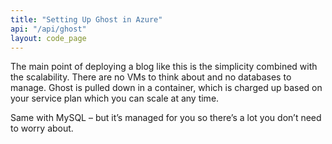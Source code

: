 ```yaml
---
title: "Setting Up Ghost in Azure"
api: "/api/ghost"
layout: code_page
---
```


The main point of deploying a blog like this is the simplicity combined with the scalability. There are no VMs to think about and no databases to manage. Ghost is pulled down in a container, which is charged up based on your service plan which you can scale at any time.

Same with MySQL – but it’s managed for you so there’s a lot you don’t need to worry about.

